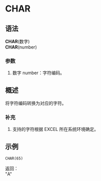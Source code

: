 # CHAR

## 语法

**CHAR**(数字)  
**CHAR**(number)

### 参数

1. 数字 number：字符编码。

## 概述

将字符编码转换为对应的字符。

### 补充

1. 支持的字符根据 EXCEL 所在系统环境确定。

## 示例

```excel
CHAR(65)
```

返回：  
"A"
